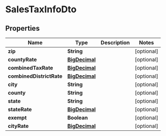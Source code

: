 

# SalesTaxInfoDto

## Properties

Name | Type | Description | Notes
------------ | ------------- | ------------- | -------------
**zip** | **String** |  |  [optional]
**countyRate** | [**BigDecimal**](BigDecimal.md) |  |  [optional]
**combinedTaxRate** | [**BigDecimal**](BigDecimal.md) |  |  [optional]
**combinedDistrictRate** | [**BigDecimal**](BigDecimal.md) |  |  [optional]
**city** | **String** |  |  [optional]
**county** | **String** |  |  [optional]
**state** | **String** |  |  [optional]
**stateRate** | [**BigDecimal**](BigDecimal.md) |  |  [optional]
**exempt** | **Boolean** |  |  [optional]
**cityRate** | [**BigDecimal**](BigDecimal.md) |  |  [optional]



